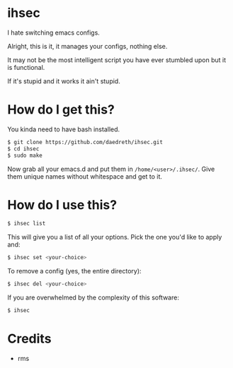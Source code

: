 # ihsec

I hate switching emacs configs.

Alright, this is it, it manages your configs, nothing else.

It may not be the most intelligent script you have ever stumbled upon but it is functional.

If it's stupid and it works it ain't stupid.


# How do I get this?

You kinda need to have bash installed.

  ~~~ sh
  $ git clone https://github.com/daedreth/ihsec.git
  $ cd ihsec
  $ sudo make
  ~~~

Now grab all your emacs.d and put them in `/home/<user>/.ihsec/`.
Give them unique names without whitespace and get to it.


# How do I use this?

  ~~~ sh
  $ ihsec list
  ~~~

This will give you a list of all your options. Pick the one you'd like to apply and:

  ~~~ sh
  $ ihsec set <your-choice>
  ~~~

To remove a config (yes, the entire directory):

  ~~~ sh
  $ ihsec del <your-choice>
  ~~~

If you are overwhelmed by the complexity of this software:

  ~~~ sh
  $ ihsec
  ~~~


# Credits
- rms
